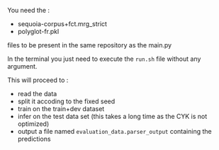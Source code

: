 You need the :
- sequoia-corpus+fct.mrg_strict 
- polyglot-fr.pkl

files to be present in the same repository as the main.py

In the terminal you just need to execute the `run.sh` file without any argument.

This will proceed to : 
- read the data
- split it accoding to the fixed seed
- train on the train+dev dataset
- infer on the test data set (this takes a long time as the CYK is not optimized)
- output a file named `evaluation_data.parser_output` containing the predictions
